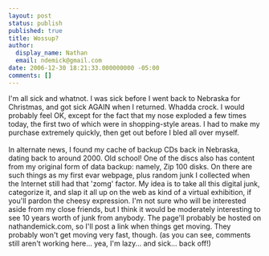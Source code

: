 ```yaml
---
layout: post
status: publish
published: true
title: Wossup?
author:
  display_name: Nathan
  email: ndemick@gmail.com
date: 2006-12-30 18:21:33.000000000 -05:00
comments: []
---
```

I'm all sick and whatnot. I was sick before I went back to Nebraska for Christmas, and got sick AGAIN when I returned. Whadda crock. I would probably feel OK, except for the fact that my nose exploded a few times today, the first two of which were in shopping-style areas. I had to make my purchase extremely quickly, then get out before I bled all over myself.
<br /><br />
In alternate news, I found my cache of backup CDs back in Nebraska, dating back to around 2000. Old school! One of the discs also has content from my original form of data backup: namely, Zip 100 disks. On there are such things as my first evar webpage, plus random junk I collected when the Internet  still had that 'zomg' factor. My idea is to take all this digital junk, categorize it, and slap it all up on the web as kind of a virtual exhibition, if you'll pardon the cheesy expression. I'm not sure who will be interested aside from my close friends, but I think it would be moderately interesting to see 10 years worth of junk from anybody. The page'll probably be hosted on nathandemick.com, so I'll post a link when things get moving. They probably won't get moving very fast, though. (as you can see, comments still aren't working here... yea, I'm lazy... and sick... back off!)